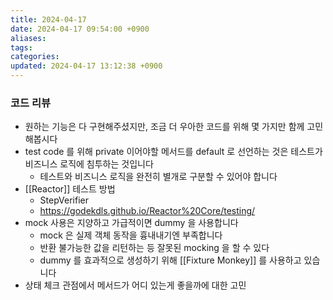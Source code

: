 ```yaml
---
title: 2024-04-17
date: 2024-04-17 09:54:00 +0900
aliases: 
tags: 
categories: 
updated: 2024-04-17 13:12:38 +0900
---
```


### 코드 리뷰

- 원하는 기능은 다 구현해주셨지만, 조금 더 우아한 코드를 위해 몇 가지만 함께 고민해봅시다
- test code 를 위해 private 이어야할 메서드를 default 로 선언하는 것은 테스트가 비즈니스 로직에 침투하는 것입니다
    - 테스트와 비즈니스 로직을 완전히 별개로 구분할 수 있어야 합니다
- [[Reactor]] 테스트 방법
    - StepVerifier
    - https://godekdls.github.io/Reactor%20Core/testing/
- mock 사용은 지양하고 가급적이면 dummy 을 사용합니다
    - mock 은 실제 객체 동작을 흉내내기엔 부족합니다
    - 반환 불가능한 값을 리턴하는 등 잘못된 mocking 을 할 수 있다
    - dummy 를 효과적으로 생성하기 위해 [[Fixture Monkey]] 를 사용하고 있습니다
- 상태 체크 관점에서 메서드가 어디 있는게 좋을까에 대한 고민

